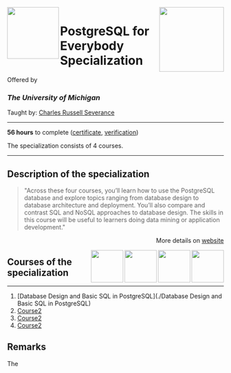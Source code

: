 <a href="https://www.coursera.org/specializations/postgresql-for-everybody">
  <img src="/img/PostgreSQL_for_Everybody_Specialization_logo.avif" width="150" align="right">
</a>

<img src="https://brand.umich.edu/assets/brand/style-guide/logo-guidelines/U-M_Logo-Hex.png" width="120" height="120" align="left">

# PostgreSQL for Everybody Specialization

Offered by 
### *The University of Michigan*

Taught by: [Charles Russell Severance](https://www.coursera.org/instructor/drchuck)

---

**56 hours** to complete ([certificate](./Certificate/cert.pdf), [verification](verification_link))

The specialization consists of 4 courses. 

---

## Description of the specialization

>"Across these four courses, you’ll learn how to use the PostgreSQL database and explore topics ranging from database design to database architecture and deployment. You’ll also compare and contrast SQL and NoSQL approaches to database design. The skills in this course will be useful to learners doing data mining or application development."

<p align="right">More details on <a href="https://www.coursera.org/specializations/postgresql-for-everybody">website</a></p>

<a href="https://www.coursera.org/learn/database-architecture-scale-nosql-elasticsearch-postgresql">
  <img src="/img/Database_Architecture,_Scale,_and_NoSQL_with_Elasticsearch_logo.avif" width="75" align="right">
</a>
<a href="https://www.coursera.org/learn/json-natural-language-processing-postgresql">
  <img src="/img/JSON_and_Natural_Language_Processing_in_PostgreSQL_logo.avif" width="75" align="right">
</a>
<a href="https://www.coursera.org/learn/intermediate-postgresql">
  <img src="/img/Intermediate_PostgreSQL_logo.avif" width="75" align="right">
</a>
<a href="https://www.coursera.org/learn/database-design-postgresql">
  <img src="/img/Database_Design_and_Basic_SQL_in_PostgreSQL_logo.avif" width="75" align="right">
</a>

## Courses of the specialization

---

1. [Database Design and Basic SQL in PostgreSQL](./Database Design and Basic SQL in PostgreSQL)
2. [Course2](./course2_folder)
3. [Course2](./course3_folder)
4. [Course2](./course4_folder)


## Remarks

The 
